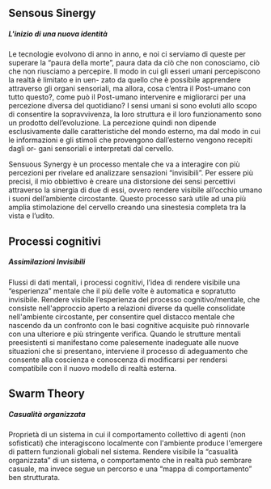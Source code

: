 <h2> Sensous Sinergy </h2> 
<h5>L'inizio di una nuova identità</h5>

Le tecnologie evolvono di anno in anno, e noi ci serviamo di queste per superare la “paura della morte”, paura data da ciò che non conosciamo, ciò che non riusciamo a percepire. Il modo in cui gli esseri umani percepiscono la realtà è limitato e in uen- zato da quello che è possibile apprendere attraverso gli organi sensoriali, ma allora, cosa c’entra il Post-umano con tutto questo?, come può il Post-umano intervenire e migliorarci per una percezione diversa del quotidiano?
I sensi umani si sono evoluti allo scopo di consentire la sopravvivenza, la loro struttura e il loro funzionamento sono un prodotto dell’evoluzione. La percezione quindi non dipende esclusivamente dalle caratteristiche del mondo esterno, ma dal modo in cui le informazioni e gli stimoli che provengono dall’esterno vengono recepiti dagli or- gani sensoriali e interpretati dal cervello.

Sensuous Synergy è un processo mentale che va a interagire con più percezioni per rivelare ed analizzare sensazioni “invisibili”. Per essere più precisi, il mio obbiettivo è creare una distorsione dei sensi percettivi attraverso la sinergia di due di essi, ovvero rendere visibile all’occhio umano i suoni dell’ambiente circostante. Questo processo sarà utile ad una più amplia stimolazione del cervello creando una sinestesia completa tra la vista e l’udito.

<h2>Processi cognitivi</h2>
<h5>Assimilazioni Invisibili</h5>

Flussi di dati mentali, i processi cognitivi, l’idea di rendere visibile una “esperienza” mentale che il più delle volte è automatica e sopratutto invisibile.
Rendere visibile l’esperienza del processo cognitivo/mentale, che consiste nell'approccio aperto a relazioni diverse da quelle consolidate nell'ambiente circostante, per consentire quel distacco mentale che nascendo da un confronto con le basi cognitive acquisite può rinnovarle con una ulteriore e più stringente verifica.
Quando le strutture mentali preesistenti si manifestano come palesemente inadeguate alle nuove situazioni che si presentano, interviene il processo di adeguamento che consente alla coscienza e conoscenza di modificarsi per rendersi compatibile con il nuovo modello di realtà esterna.

<h2>Swarm Theory</h2>
<h5>Casualità organizzata</h5>

Proprietà di un sistema in cui il comportamento collettivo di agenti (non sofisticati) che interagiscono localmente con l'ambiente produce l'emergere di pattern funzionali globali nel sistema.
Rendere visibile la “casualità organizzata” di un sistema, o comportamento che in realtà può sembrare casuale, ma invece segue un percorso e una “mappa di comportamento” ben strutturata.
